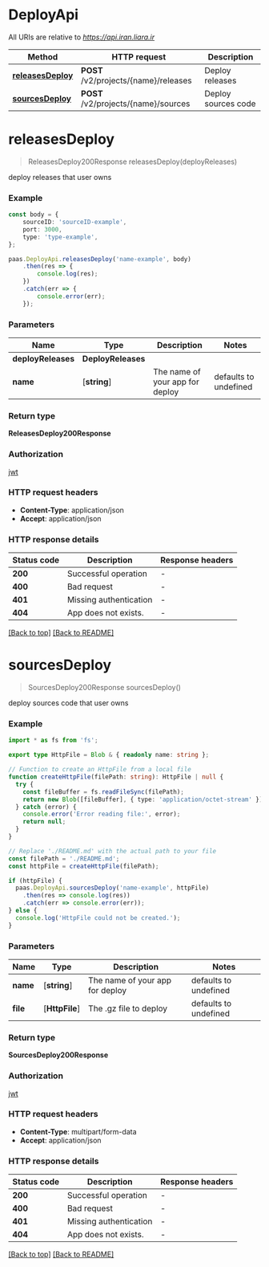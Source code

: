 # DeployApi

All URIs are relative to *https://api.iran.liara.ir*

Method | HTTP request | Description
------------- | ------------- | -------------
[**releasesDeploy**](DeployApi.md#releasesDeploy) | **POST** /v2/projects/{name}/releases | Deploy releases
[**sourcesDeploy**](DeployApi.md#sourcesDeploy) | **POST** /v2/projects/{name}/sources | Deploy sources code


# **releasesDeploy**
> ReleasesDeploy200Response releasesDeploy(deployReleases)

deploy releases that user owns

### Example


```typescript
const body = {
    sourceID: 'sourceID-example',
    port: 3000,
    type: 'type-example',
};

paas.DeployApi.releasesDeploy('name-example', body)
    .then(res => {
        console.log(res);
    })
    .catch(err => {
        console.error(err);
    });

```


### Parameters

Name | Type | Description  | Notes
------------- | ------------- | ------------- | -------------
 **deployReleases** | **DeployReleases**|  |
 **name** | [**string**] | The name of your app for deploy | defaults to undefined


### Return type

**ReleasesDeploy200Response**

### Authorization

[jwt](../../README.md#jwt)

### HTTP request headers

 - **Content-Type**: application/json
 - **Accept**: application/json


### HTTP response details
| Status code | Description | Response headers |
|-------------|-------------|------------------|
**200** | Successful operation |  -  |
**400** | Bad request |  -  |
**401** | Missing authentication |  -  |
**404** | App does not exists. |  -  |

[[Back to top]](#) [[Back to README]](./../../README.md)

# **sourcesDeploy**
> SourcesDeploy200Response sourcesDeploy()

deploy sources code that user owns

### Example


```typescript
import * as fs from 'fs';

export type HttpFile = Blob & { readonly name: string };

// Function to create an HttpFile from a local file
function createHttpFile(filePath: string): HttpFile | null {
  try {
    const fileBuffer = fs.readFileSync(filePath);
    return new Blob([fileBuffer], { type: 'application/octet-stream' }) as HttpFile;
  } catch (error) {
    console.error('Error reading file:', error);
    return null;
  }
}

// Replace './README.md' with the actual path to your file
const filePath = './README.md';
const httpFile = createHttpFile(filePath);

if (httpFile) {
  paas.DeployApi.sourcesDeploy('name-example', httpFile)
    .then(res => console.log(res))
    .catch(err => console.error(err));
} else {
  console.log('HttpFile could not be created.');
}

```


### Parameters

Name | Type | Description  | Notes
------------- | ------------- | ------------- | -------------
 **name** | [**string**] | The name of your app for deploy | defaults to undefined
 **file** | [**HttpFile**] | The .gz file to deploy | defaults to undefined


### Return type

**SourcesDeploy200Response**

### Authorization

[jwt](../../README.md#jwt)

### HTTP request headers

 - **Content-Type**: multipart/form-data
 - **Accept**: application/json


### HTTP response details
| Status code | Description | Response headers |
|-------------|-------------|------------------|
**200** | Successful operation |  -  |
**400** | Bad request |  -  |
**401** | Missing authentication |  -  |
**404** | App does not exists. |  -  |

[[Back to top]](#) [[Back to README]](./../../README.md)


